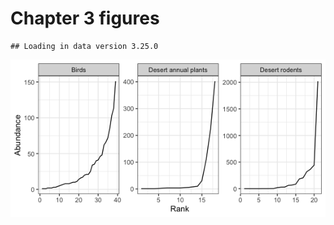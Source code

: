 Chapter 3 figures
================

    ## Loading in data version 3.25.0

![](ch3_files/figure-gfm/some%20demo%20sads-1.png)<!-- -->
